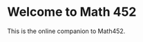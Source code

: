 Welcome to Math 452
===================

This is the online companion to Math452.

```{tableofcontents}
```